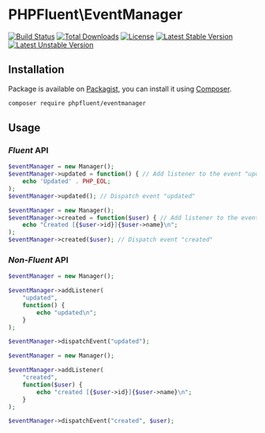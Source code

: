 # PHPFluent\EventManager
[![Build Status](https://secure.travis-ci.org/PHPFluent/EventManager.png)](http://travis-ci.org/PHPFluent/EventManager)
[![Total Downloads](https://poser.pugx.org/phpfluent/eventmanager/downloads.png)](https://packagist.org/packages/phpfluent/eventmanager)
[![License](https://poser.pugx.org/phpfluent/eventmanager/license.png)](https://packagist.org/packages/phpfluent/eventmanager)
[![Latest Stable Version](https://poser.pugx.org/phpfluent/eventmanager/v/stable.png)](https://packagist.org/packages/phpfluent/eventmanager)
[![Latest Unstable Version](https://poser.pugx.org/phpfluent/eventmanager/v/unstable.png)](https://packagist.org/packages/phpfluent/eventmanager)

## Installation

Package is available on [Packagist](https://packagist.org/packages/phpfluent/eventmanager), you can install it
using [Composer](http://getcomposer.org).

```bash
composer require phpfluent/eventmanager
```

## Usage

### _Fluent_ API

```php
$eventManager = new Manager();
$eventManager->updated = function() { // Add listener to the event "updated"
    echo 'Updated' . PHP_EOL;
);
$eventManager->updated(); // Dispatch event "updated"
```

```php
$eventManager = new Manager();
$eventManager->created = function($user) { // Add listener to the event "created"
    echo "Created [{$user->id}]{$user->name}\n";
);
$eventManager->created($user); // Dispatch event "created"
```

### _Non-Fluent_ API

```php
$eventManager = new Manager();

$eventManager->addListener(
    "updated",
    function() {
        echo "updated\n";
    }
);

$eventManager->dispatchEvent("updated");
```

```php
$eventManager = new Manager();

$eventManager->addListener(
    "created",
    function($user) {
        echo "created [{$user->id}]{$user->name}\n";
    }
);

$eventManager->dispatchEvent("created", $user);
```
